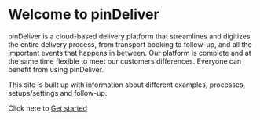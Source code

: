 # Welcome to pinDeliver

pinDeliver is a cloud-based delivery platform that streamlines and digitizes the entire delivery process, from transport booking to follow-up, and all the important events that happens in between. Our platform is complete and at the same time flexible to meet our customers differences. Everyone can benefit from using pinDeliver.

This site is built up with information about different examples, processes, setups/settings and follow-up.

Click here to [Get started](documentation/get_started.md)
